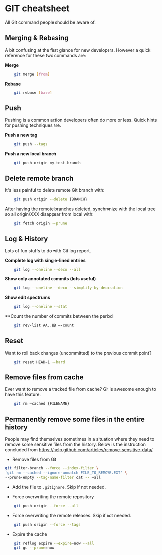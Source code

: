 # GIT cheatsheet

All Git command people should be aware of.


## Merging & Rebasing

A bit confusing at the first glance for new developers.
However a quick reference for these two commands are:

**Merge**
```bash
	git merge [from]
```

**Rebase**
```bash
	git rebase [base]
```

## Push

Pushing is a common action developers often do more or less. Quick hints for pushing techniques are.

**Push a new tag**
```bash
	git push --tags
```

**Push a new local branch**
```bash
	git push origin my-test-branch
```

## Delete remote branch

It's less painful to delete remote Git branch with:
```bash
	git push origin --delete {BRANCH}
```

After having the remote branches deleted, synchronize with the local tree so all origin/XXX disappear from local with:
```bash
	git fetch origin --prune
```


## Log & History

Lots of fun stuffs to do with Git log report.

**Complete log with single-lined entries**

```bash
	git log --oneline --deco --all
```

**Show only annotated commits (lots useful)**

```bash
	git log --oneline --deco --simplify-by-decoration
```

**Show edit spectrums**

```bash
	git log --oneline --stat
```

**Count the number of commits between the period

```bash
	git rev-list AA..BB —-count
```

## Reset

Want to roll back changes (uncommitted) to the previous commit point?

```bash
	git reset HEAD~1 --hard
```

## Remove files from cache

Ever want to remove a tracked file from cache? Git is awesome enough to have this feature.

```bash
	git rm —cached {FILENAME}
```

## Permanently remove some files in the entire history 

People may find themselves sometimes in a situation where they need to remove some sensitive files from the history. Below is the instruction concluded from https://help.github.com/articles/remove-sensitive-data/

- Remove files from Git
```bash
git filter-branch --force --index-filter \
'git rm --cached --ignore-unmatch FILE_TO_REMOVE.EXT' \
--prune-empty --tag-name-filter cat -- —all
```

- Add the file to `.gitignore`. Skip if not needed.

- Force overwriting the remote repository
```bash
	git push origin --force --all
```

- Force overwriting the remote releases. Skip if not needed.
```bash
	git push origin --force --tags
```

- Expire the cache
```bash
	git reflog expire --expire=now --all
	git gc --prune=now
```
